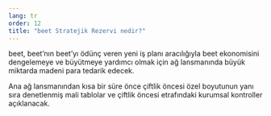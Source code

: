 ```yaml
---
lang: tr
order: 12
title: "beet Stratejik Rezervi nedir?"
---
```


beet, beet’nın beet’yı ödünç veren yeni iş planı aracılığıyla beet ekonomisini dengelemeye ve büyütmeye yardımcı olmak için ağ lansmanında büyük miktarda madeni para tedarik edecek.

Ana ağ lansmanından kısa bir süre önce çiftlik öncesi özel boyutunun yanı sıra denetlenmiş mali tablolar ve çiftlik öncesi etrafındaki kurumsal kontroller açıklanacak.
